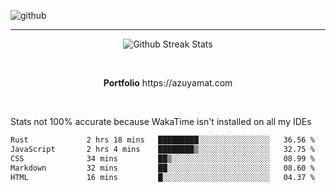 ![github](https://media.discordapp.net/attachments/881363147364118528/1142610121697021952/background.png?width=1000&height=300)<br>
___
<p align="center">
  <img alt="Github Streak Stats" src="https://streak-stats.demolab.com?user=Azuyamat&theme=transparent&hide_border=true"/>
</p><br>
<p align="center">
      <strong>Portfolio</strong> https://azuyamat.com
</p><br>

Stats not 100% accurate because WakaTime isn't installed on all my IDEs
<!--START_SECTION:waka-->

```txt
Rust             2 hrs 18 mins   █████████░░░░░░░░░░░░░░░░   36.56 %
JavaScript       2 hrs 4 mins    ████████▒░░░░░░░░░░░░░░░░   32.75 %
CSS              34 mins         ██▒░░░░░░░░░░░░░░░░░░░░░░   08.99 %
Markdown         32 mins         ██░░░░░░░░░░░░░░░░░░░░░░░   08.60 %
HTML             16 mins         █░░░░░░░░░░░░░░░░░░░░░░░░   04.37 %
```

<!--END_SECTION:waka-->

